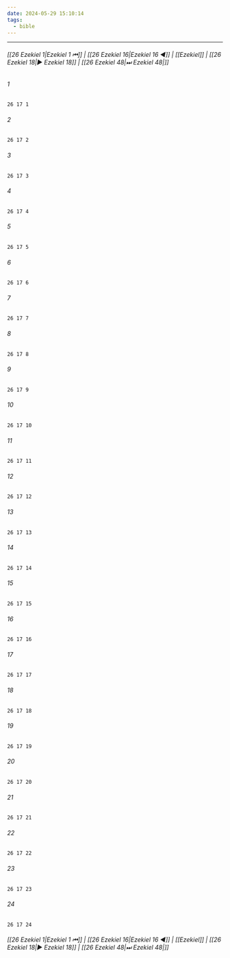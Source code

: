 ```yaml
---
date: 2024-05-29 15:10:14
tags:
  - bible
---
```

___

###### [[26 Ezekiel 1|Ezekiel 1 ⏮]] | [[26 Ezekiel 16|Ezekiel 16 ◀]] | [[Ezekiel]] | [[26 Ezekiel 18|▶ Ezekiel 18]] | [[26 Ezekiel 48|⏭ Ezekiel 48|]]

###### 1
``` verse
26 17 1 
```
###### 2
``` verse
26 17 2 
```
###### 3
``` verse
26 17 3 
```
###### 4
``` verse
26 17 4 
```
###### 5
``` verse
26 17 5 
```
###### 6
``` verse
26 17 6 
```
###### 7
``` verse
26 17 7 
```
###### 8
``` verse
26 17 8 
```
###### 9
``` verse
26 17 9 
```
###### 10
``` verse
26 17 10 
```
###### 11
``` verse
26 17 11 
```
###### 12
``` verse
26 17 12 
```
###### 13
``` verse
26 17 13 
```
###### 14
``` verse
26 17 14 
```
###### 15
``` verse
26 17 15 
```
###### 16
``` verse
26 17 16 
```
###### 17
``` verse
26 17 17 
```
###### 18
``` verse
26 17 18 
```
###### 19
``` verse
26 17 19 
```
###### 20
``` verse
26 17 20 
```
###### 21
``` verse
26 17 21 
```
###### 22
``` verse
26 17 22 
```
###### 23
``` verse
26 17 23 
```
###### 24
``` verse
26 17 24 
```

###### [[26 Ezekiel 1|Ezekiel 1 ⏮]] | [[26 Ezekiel 16|Ezekiel 16 ◀]] | [[Ezekiel]] | [[26 Ezekiel 18|▶ Ezekiel 18]] | [[26 Ezekiel 48|⏭ Ezekiel 48|]]

